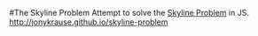 #The Skyline Problem
Attempt to solve the [Skyline Problem](http://uva.onlinejudge.org/external/1/105.html) in JS. http://jonykrause.github.io/skyline-problem 
